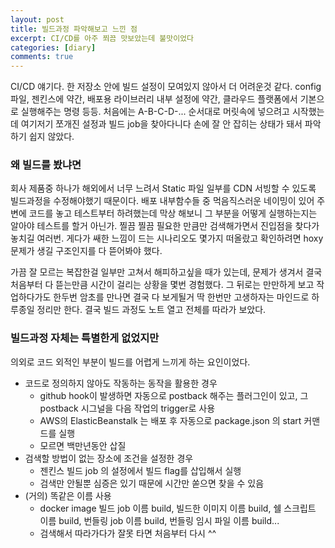 ```yaml
---
layout: post
title: 빌드과정 파악해보고 느낀 점
excerpt: CI/CD를 아주 쬐끔 맛보았는데 불맛이었다
categories: [diary]
comments: true
---
```


CI/CD 얘기다. 한 저장소 안에 빌드 설정이 모여있지 않아서 더 어려운것 같다. 
config 파일, 젠킨스에 약간, 배포용 라이브러리 내부 설정에 약간, 클라우드 플랫폼에서 기본으로 실행해주는 명령 등등. 처음에는 A-B-C-D-... 순서대로 머릿속에 넣으려고 시작했는데 여기저기 쪼개진 설정과 빌드 job을 찾아다니다 손에 잘 안 잡히는 상태가 돼서 파악하기 쉽지 않았다.

### 왜 빌드를 봤냐면

회사 제품중 하나가 해외에서 너무 느려서 Static 파일 일부를 CDN 서빙할 수 있도록 빌드과정을 수정해야했기 때문이다. 
배포 내부함수들 중 먹음직스러운 네이밍이 있어 주변에 코드를 놓고 테스트부터 하려했는데 막상 해보니 그 부분을 어떻게 실행하는지는 알아야 테스트를 할거 아닌가. 찔끔 찔끔 필요한 만큼만 검색해가면서 진입점을 찾다가 놓치길 여러번. 게다가 쌔한 느낌이 드는 시나리오도 몇가지 떠올랐고 확인하려면 hoxy 문제가 생길 구조인지를 다 뜯어봐야 했다. 

가끔 잘 모르는 복잡한걸 일부만 고쳐서 해피하고싶을 때가 있는데, 문제가 생겨서 결국 처음부터 다 뜯는만큼 시간이 걸리는 상황을 몇번 경험했다. 그 뒤로는 만만하게 보고 작업하다가도 한두번 암초를 만나면 결국 다 보게될거 딱 한번만 고생하자는 마인드로 하루종일 정리만 한다. 결국 빌드 과정도 노트 열고 전체를 따라가 보았다. 

### 빌드과정 자체는 특별한게 없었지만

의외로 코드 외적인 부분이 빌드를 어렵게 느끼게 하는 요인이었다. 

- 코드로 정의하지 않아도 작동하는 동작을 활용한 경우 
  - github hook이 발생하면 자동으로 postback 해주는 플러그인이 있고, 그 postback 시그널을 다음 작업의 trigger로 사용
  - AWS의 ElasticBeanstalk 는 배포 후 자동으로 package.json 의 start 커맨드를 실행
  - 모르면 백만년동안 삽질
- 검색할 방법이 없는 장소에 조건을 설정한 경우
  - 젠킨스 빌드 job 의 설정에서 빌드 flag를 삽입해서 실행
  - 검색만 안될뿐 심증은 있기 때문에 시간만 쏟으면 찾을 수 있음
- (거의) 똑같은 이름 사용
  - docker image 빌드 job 이름 build, 빌드한 이미지 이름 build, 쉘 스크립트 이름 build, 번들링 job 이름 build, 번들링 임시 파일 이름 build...
  - 검색해서 따라가다가 잘못 타면 처음부터 다시 ^^